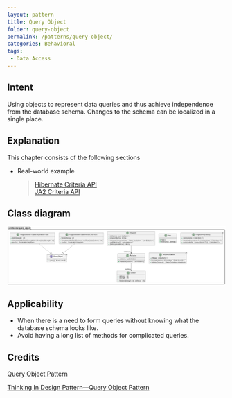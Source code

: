 ```yaml
---
layout: pattern
title: Query Object
folder: query-object
permalink: /patterns/query-object/
categories: Behavioral
tags: 
 - Data Access
---
```




## Intent

Using objects to represent data queries and thus achieve independence from the database schema. Changes to the schema can be localized in a single place. 

## Explanation

This chapter consists of the following sections
  * Real-world example

	> [Hibernate Criteria API](http://docs.jboss.org/hibernate/core/3.2/api/org/hibernate/Criteria.html)  
     [JA2 Criteria API](http://docs.oracle.com/javaee/6/api/javax/persistence/criteria/package-summary.html)

## Class diagram

![alt text](./etc/query-object.urm.png "Property")

## Applicability

- When there is a need to form queries without knowing what the database schema looks like.
- Avoid having a long list of methods for complicated queries.

## Credits

[Query Object Pattern](https://www.hojjatk.com/2018/08/query-object-pattern.html)

[Thinking In Design Pattern—Query Object Pattern](https://www.cnblogs.com/OceanEyes/archive/2012/11/14/think-in-design-pattern-query-object.html)
